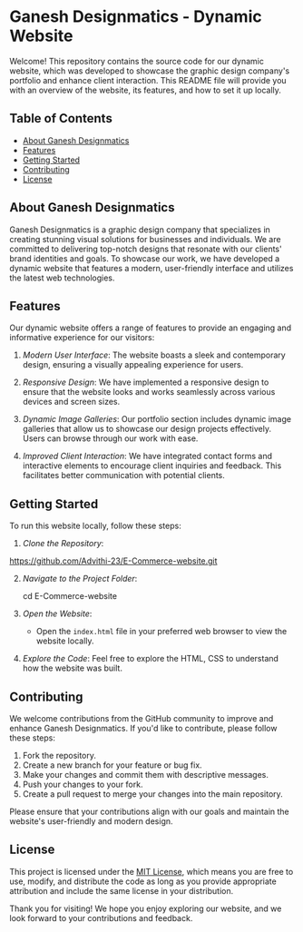 # Ganesh Designmatics - Dynamic Website

Welcome! This repository contains the source code for our dynamic website, which was developed to showcase the graphic design company's portfolio and enhance client interaction. This README file will provide you with an overview of the website, its features, and how to set it up locally.

## Table of Contents
- [About Ganesh Designmatics](#about-ganesh-designmatics)
- [Features](#features)
- [Getting Started](#getting-started)
- [Contributing](#contributing)
- [License](#license)

## About Ganesh Designmatics

Ganesh Designmatics is a graphic design company that specializes in creating stunning visual solutions for businesses and individuals. We are committed to delivering top-notch designs that resonate with our clients' brand identities and goals. To showcase our work, we have developed a dynamic website that features a modern, user-friendly interface and utilizes the latest web technologies.

## Features

Our dynamic website offers a range of features to provide an engaging and informative experience for our visitors:

1. *Modern User Interface*: The website boasts a sleek and contemporary design, ensuring a visually appealing experience for users.

2. *Responsive Design*: We have implemented a responsive design to ensure that the website looks and works seamlessly across various devices and screen sizes.

3. *Dynamic Image Galleries*: Our portfolio section includes dynamic image galleries that allow us to showcase our design projects effectively. Users can browse through our work with ease.

4. *Improved Client Interaction*: We have integrated contact forms and interactive elements to encourage client inquiries and feedback. This facilitates better communication with potential clients.



## Getting Started

To run this website locally, follow these steps:

1. *Clone the Repository*: 
   
https://github.com/Advithi-23/E-Commerce-website.git
   

2. *Navigate to the Project Folder*:
   
   cd E-Commerce-website
   

3. *Open the Website*:
   - Open the `index.html` file in your preferred web browser to view the website locally.

4. *Explore the Code*: Feel free to explore the HTML, CSS to understand how the website was built.

## Contributing

We welcome contributions from the GitHub community to improve and enhance Ganesh Designmatics. If you'd like to contribute, please follow these steps:

1. Fork the repository.
2. Create a new branch for your feature or bug fix.
3. Make your changes and commit them with descriptive messages.
4. Push your changes to your fork.
5. Create a pull request to merge your changes into the main repository.

Please ensure that your contributions align with our goals and maintain the website's user-friendly and modern design.

## License

This project is licensed under the [MIT License](LICENSE), which means you are free to use, modify, and distribute the code as long as you provide appropriate attribution and include the same license in your distribution.

Thank you for visiting! We hope you enjoy exploring our website, and we look forward to your contributions and feedback.
